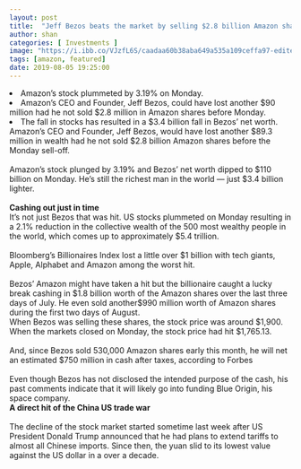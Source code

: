 ```yaml
---
layout: post
title:  "Jeff Bezos beats the market by selling $2.8 billion Amazon shares before the Monday sell-off"
author: shan
categories: [ Investments ]
image: "https://i.ibb.co/VJzfL6S/caadaa60b38aba649a535a109ceffa97-edited.jpg"
tags: [amazon, featured]
date: 2019-08-05 19:25:00
---
```

<li>Amazon&rsquo;s stock plummeted by 3.19% on Monday.<br></li>
 <li>Amazon&rsquo;s CEO and Founder, Jeff Bezos, could have lost another $90 million had he not sold $2.8 million in <keyword keytype="person" smid="0" usetype="2" keywordseo="Amazon-shares" actualkeyword="Amazon shares">Amazon shares</keyword> before Monday.<br></li>
 <li>The fall in stocks has resulted in a $3.4 billion fall in Bezos&rsquo; net worth.<br></li>
Amazon&rsquo;s CEO and Founder, Jeff Bezos, would have lost another $89.3 million in wealth had he not sold $2.8 billion Amazon shares before the Monday sell-off.
<br>
<br>Amazon&rsquo;s stock plunged by 3.19% and Bezos&rsquo; net worth dipped to $110 billion on Monday. He&rsquo;s still the richest man in the world &mdash; just $3.4 billion lighter.
<br>
<br>
<strong>Cashing out just in time</strong>
<br>It&rsquo;s not just Bezos that was hit. US stocks plummeted on Monday resulting in a 2.1% reduction in the collective wealth of the 500 most wealthy people in the world, which comes up to approximately $5.4 trillion.
<br>
<br>Bloomberg&rsquo;s Billionaires Index lost a little over $1 billion with tech giants, Apple, Alphabet and Amazon among the worst hit.
<br>
<br>Bezos&rsquo; Amazon might have taken a hit but the billionaire caught a lucky break cashing in $1.8 billion worth of the Amazon shares over the last three days of July. He even sold another$990 million worth of Amazon shares during the first two days of August.
<br>When Bezos was selling these shares, the stock price was around $1,900. When the markets closed on Monday, the stock price had hit $1,765.13.
<br>
<br>And, since Bezos sold 530,000 Amazon shares early this month, he will net an estimated $750 million in cash after taxes, according to Forbes
<br>
<br>Even though Bezos has not disclosed the intended purpose of the cash, his past comments indicate that it will likely go into funding Blue Origin, his space company.
<br>
<strong>A direct hit of the China US trade war<br></strong>
<br>The decline of the stock market started sometime last week after US President Donald Trump announced that he had plans to extend tariffs to almost all Chinese imports. Since then, the yuan slid to its lowest value against the US dollar in a over a decade. 
